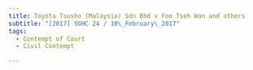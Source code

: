 ```yaml
---
title: Toyota Tsusho (Malaysia) Sdn Bhd v Foo Tseh Wan and others 
subtitle: "[2017] SGHC 24 / 10\_February\_2017"
tags:
  - Contempt of Court
  - Civil Contempt

---
```


